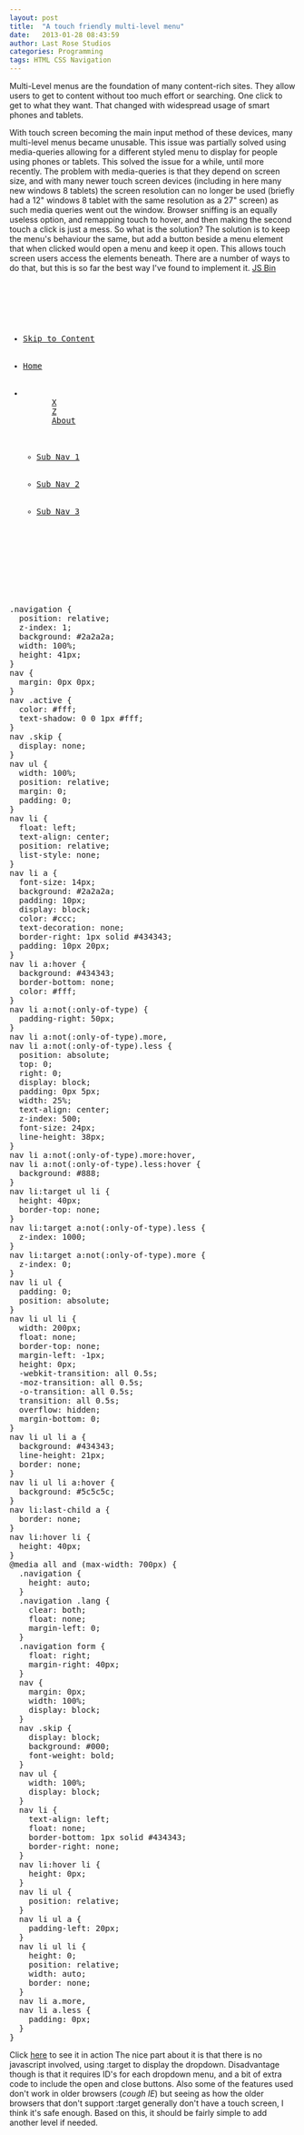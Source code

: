 ```yaml
---
layout: post
title:  "A touch friendly multi-level menu"
date:   2013-01-28 08:43:59
author: Last Rose Studios
categories: Programming
tags: HTML CSS Navigation
---
```


Multi-Level menus are the foundation of many content-rich sites. They allow users to get to content without too much effort or searching. One click to get to what they want. That changed with widespread usage of smart phones and tablets.

With touch screen becoming the main input method of these devices, many multi-level menus became unusable. This issue was partially solved using media-queries allowing for a different styled menu to display for people using phones or tablets. This solved the issue for a while, until more recently. The problem with media-queries is that they depend on screen size, and with many newer touch screen devices (including in here many new windows 8 tablets) the screen resolution can no longer be used (briefly had a 12" windows 8 tablet with the same resolution as a 27" screen) as such media queries went out the window. Browser sniffing is an equally useless option, and remapping touch to hover, and then making the second touch a click is just a mess. So what is the solution? The solution is to keep the menu's behaviour the same, but add a button beside a menu element that when clicked would open a menu and keep it open. This allows touch screen users access the elements beneath. There are a number of ways to do that, but this is so far the best way I've found to implement it. [JS Bin](http://jsbin.com/aloxag/9/embed?live)
<pre class="brush: html; gutter: true; first-line: 1"><div class="navigation">
<nav>
  <ul role="navigation">
    <li class="skip"><a href="#top">Skip to Content</a></li>
    <li><a href="./index.html">Home</a></li>
    <li id="navabout">
      <a class="less" href="#" title="Click to Close">X</a>
      <a class="more" id="navabout" href="#navabout" title="Click to Open">Z</a>
      <a href="#">About</a>
      <ul>
        <li><a href="">Sub Nav 1</a></li>
        <li><a href="">Sub Nav 2</a></li>
        <li><a href="">Sub Nav 3</a></li>
      </ul>
    </li>
  </ul>
</nav>
</div></pre>

<pre class="brush: css; gutter: true; first-line: 1">.navigation {
  position: relative;
  z-index: 1;
  background: #2a2a2a;
  width: 100%;
  height: 41px;
}
nav {
  margin: 0px 0px;
}
nav .active {
  color: #fff;
  text-shadow: 0 0 1px #fff;
}
nav .skip {
  display: none;
}
nav ul {
  width: 100%;
  position: relative;
  margin: 0;
  padding: 0;
}
nav li {
  float: left;
  text-align: center;
  position: relative;
  list-style: none;
}
nav li a {
  font-size: 14px;
  background: #2a2a2a;
  padding: 10px;
  display: block;
  color: #ccc;
  text-decoration: none;
  border-right: 1px solid #434343;
  padding: 10px 20px;
}
nav li a:hover {
  background: #434343;
  border-bottom: none;
  color: #fff;
}
nav li a:not(:only-of-type) {
  padding-right: 50px;
}
nav li a:not(:only-of-type).more,
nav li a:not(:only-of-type).less {
  position: absolute;
  top: 0;
  right: 0;
  display: block;
  padding: 0px 5px;
  width: 25%;
  text-align: center;
  z-index: 500;
  font-size: 24px;
  line-height: 38px;
}
nav li a:not(:only-of-type).more:hover,
nav li a:not(:only-of-type).less:hover {
  background: #888;
}
nav li:target ul li {
  height: 40px;
  border-top: none;
}
nav li:target a:not(:only-of-type).less {
  z-index: 1000;
}
nav li:target a:not(:only-of-type).more {
  z-index: 0;
}
nav li ul {
  padding: 0;
  position: absolute;
}
nav li ul li {
  width: 200px;
  float: none;
  border-top: none;
  margin-left: -1px;
  height: 0px;
  -webkit-transition: all 0.5s;
  -moz-transition: all 0.5s;
  -o-transition: all 0.5s;
  transition: all 0.5s;
  overflow: hidden;
  margin-bottom: 0;
}
nav li ul li a {
  background: #434343;
  line-height: 21px;
  border: none;
}
nav li ul li a:hover {
  background: #5c5c5c;
}
nav li:last-child a {
  border: none;
}
nav li:hover li {
  height: 40px;
}
@media all and (max-width: 700px) {
  .navigation {
    height: auto;
  }
  .navigation .lang {
    clear: both;
    float: none;
    margin-left: 0;
  }
  .navigation form {
    float: right;
    margin-right: 40px;
  }
  nav {
    margin: 0px;
    width: 100%;
    display: block;
  }
  nav .skip {
    display: block;
    background: #000;
    font-weight: bold;
  }
  nav ul {
    width: 100%;
    display: block;
  }
  nav li {
    text-align: left;
    float: none;
    border-bottom: 1px solid #434343;
    border-right: none;
  }
  nav li:hover li {
    height: 0px;
  }
  nav li ul {
    position: relative;
  }
  nav li ul a {
    padding-left: 20px;
  }
  nav li ul li {
    height: 0;
    position: relative;
    width: auto;
    border: none;
  }
  nav li a.more,
  nav li a.less {
    padding: 0px;
  }
}</pre>

Click [here](http://jsbin.com/aloxag/9) to see it in action The nice part about it is that there is no javascript involved, using :target to display the dropdown. Disadvantage though is that it requires ID's for each dropdown menu, and a bit of extra code to include the open and close buttons. Also some of the features used don't work in older browsers (*cough IE*) but seeing as how the older browsers that don't support :target generally don't have a touch screen, I think it's safe enough. Based on this, it should be fairly simple to add another level if needed.